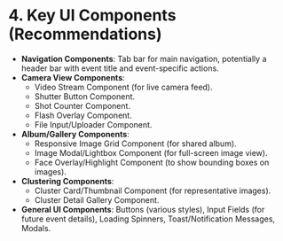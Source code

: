# 4. Key UI Components (Recommendations)

  * **Navigation Components**: Tab bar for main navigation, potentially a header bar with event title and event-specific actions.
  * **Camera View Components**:
      * Video Stream Component (for live camera feed).
      * Shutter Button Component.
      * Shot Counter Component.
      * Flash Overlay Component.
      * File Input/Uploader Component.
  * **Album/Gallery Components**:
      * Responsive Image Grid Component (for shared album).
      * Image Modal/Lightbox Component (for full-screen image view).
      * Face Overlay/Highlight Component (to show bounding boxes on images).
  * **Clustering Components**:
      * Cluster Card/Thumbnail Component (for representative images).
      * Cluster Detail Gallery Component.
  * **General UI Components**: Buttons (various styles), Input Fields (for future event details), Loading Spinners, Toast/Notification Messages, Modals.